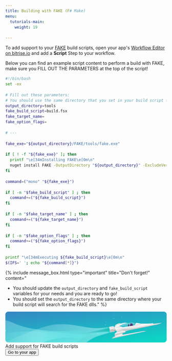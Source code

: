 ```yaml
---
title: Building with FAKE (F# Make)
menu:
  tutorials-main:
    weight: 19

---
```

To add support to your [FAKE](http://fsharp.github.io/FAKE/) build scripts, open your app's [Workflow Editor on bitrise.io](/getting-started/manage-your-bitrise-workflow/)
and add a **Script** Step to your workflow.

Below you can find an example script content to perform a build with FAKE, make sure you FILL OUT THE PARAMETERS at the top of the script!

```bash
#!/bin/bash
set -ex

# Fill out these parameters:
# You should use the same directory that you set in your build script for the FAKE dll
output_directory=tools
fake_build_script=build.fsx
fake_target_name=
fake_option_flags=

# ---

fake_exe="${output_directory}/FAKE/tools/fake.exe"

if [ ! -f "${fake_exe}" ]; then
  printf "\e[34mInstalling FAKE\e[0m\n"
  nuget install FAKE -OutputDirectory "${output_directory}" -ExcludeVersion -NoCache -NonInteractive
fi

command=("mono" "${fake_exe}")

if [ -n "$fake_build_script" ] ; then
  command+=("${fake_build_script}")
fi

if [ -n "$fake_target_name" ] ; then
  command+=("${fake_target_name}")
fi

if [ -n "$fake_option_flags" ] ; then
  command+=("${fake_option_flags}")
fi

printf "\e[34mExecuting ${fake_build_script}\e[0m\n"
$(IFS=' '; echo "${command[*]}")
```

{% include message_box.html type="important" title="Don't forget!" content="

* You should update the `output_directory` and `fake_build_script` variables for your needs and you are ready to go!
* You should set the `output_directory` to the same directory where your build script will search for the FAKE dlls." %}

<div class="banner">
<img src="/assets/images/banner-bg-888x170.png" style="border: none;">
<div class="deploy-text">Add support for FAKE build scripts</div>
<a target="_blank" href="https://app.bitrise.io/dashboard/builds"><button class="button">Go to your app</button></a>
</div>